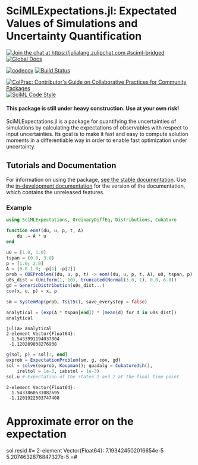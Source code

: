 # SciMLExpectations.jl: Expectated Values of Simulations and Uncertainty Quantification

[![Join the chat at https://julialang.zulipchat.com #sciml-bridged](https://img.shields.io/static/v1?label=Zulip&message=chat&color=9558b2&labelColor=389826)](https://julialang.zulipchat.com/#narrow/stream/279055-sciml-bridged)
[![Global Docs](https://img.shields.io/badge/docs-SciML-blue.svg)](https://docs.sciml.ai/SciMLExpectations/stable/)

[![codecov](https://codecov.io/gh/SciML/SciMLExpectations.jl/branch/master/graph/badge.svg)](https://codecov.io/gh/SciML/SciMLExpectations.jl)
[![Build Status](https://github.com/SciML/SciMLExpectations.jl/workflows/CI/badge.svg)](https://github.com/SciML/SciMLExpectations.jl/actions?query=workflow%3ACI)

[![ColPrac: Contributor's Guide on Collaborative Practices for Community Packages](https://img.shields.io/badge/ColPrac-Contributor%27s%20Guide-blueviolet)](https://github.com/SciML/ColPrac)
[![SciML Code Style](https://img.shields.io/static/v1?label=code%20style&message=SciML&color=9558b2&labelColor=389826)](https://github.com/SciML/SciMLStyle)

#### This package is still under heavy construction. Use at your own risk!

SciMLExpectations.jl is a package for quantifying the uncertainties of simulations by
calculating the expectations of observables with respect to input uncertainties. Its goal
is to make it fast and easy to compute solution moments in a differentiable way in order
to enable fast optimization under uncertainty.

## Tutorials and Documentation

For information on using the package,
[see the stable documentation](https://docs.sciml.ai/SciMLExpectations/stable/). Use the
[in-development documentation](https://docs.sciml.ai/SciMLExpectations/dev/) for the version of
the documentation, which contains the unreleased features.

### Example

```julia
using SciMLExpectations, OrdinaryDiffEq, Distributions, Cubature

function eom!(du, u, p, t, A)
    du .= A * u
end

u0 = [1.0, 1.0]
tspan = (0.0, 3.0)
p = [1.0; 2.0]
A = [0.0 1.0; -p[1] -p[2]]
prob = ODEProblem((du, u, p, t) -> eom!(du, u, p, t, A), u0, tspan, p)
u0s_dist = (Uniform(1, 10), truncated(Normal(3.0, 1), 0.0, 6.0))
gd = GenericDistribution(u0s_dist...)
cov(x, u, p) = x, p

sm = SystemMap(prob, Tsit5(), save_everystep = false)

analytical = (exp(A * tspan[end]) * [mean(d) for d in u0s_dist])
analytical
```

```
julia> analytical
2-element Vector{Float64}:
  1.5433991194037804
 -1.120209038276938
```

```julia
g(sol, p) = sol[:, end]
exprob = ExpectationProblem(sm, g, cov, gd)
sol = solve(exprob, Koopman(); quadalg = CubatureJLh(),
    ireltol = 1e-3, iabstol = 1e-3)
sol.u # Expectation of the states 1 and 2 at the final time point
```

```
2-element Vector{Float64}:
  1.5433860531082695
 -1.1201922503747408
```

# Approximate error on the expectation

sol.resid
#=
2-element Vector{Float64}:
7.193424502016654e-5
5.2074632876847327e-5
=#

```
```
